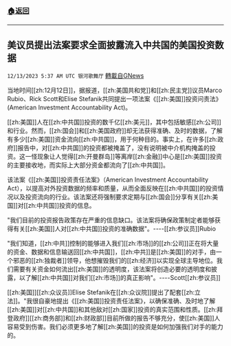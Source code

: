 ###  [:house:返回](README.md)
---


## 美议员提出法案要求全面披露流入中共国的美国投资数据
`12/13/2023 5:37 AM UTC 银河歌舞厅` [轉載自GNews](https://gnews.org/articles/2103216)

当地时间[[zh:12月12日]]，据报道，[[zh:美国共和党]]和[[zh:民主党]]议员Marco Rubio、Rick Scott和Elise Stefanik共同提出一项法案《[[zh:美国]]投资问责法》(American Investment Accountability Act)。

[[zh:美国]]人在[[zh:中共国]]投资的数千亿[[zh:美元]]，其中包括敏感[[zh:公司]]和行业。然而，[[zh:国会]]和[[zh:美国政府]]却无法获得准确、及时的数据，了解有多少[[zh:美国]]资金流向[[zh:中共国]]，用于何种目的。事实上，在许多[[zh:政府]]报告中，对[[zh:中共国]]的投资都被掩盖了，没有说明被中介机构掩盖的投资。这一怪现象让人觉得[[zh:开曼群岛]]等离岸[[zh:金融]]中心是[[zh:美国]]投资的主要接收地，而实际上大部分资金都流向了[[zh:中共国]]。

该法案《[[zh:美国]]投资责任法案》（American Investment Accountability Act），以提高对外投资数据的频率和质量，从而全面反映在[[zh:中共国]]的投资情况以及投资流向的行业。该法案还将强制要求定期与[[zh:国会]]分享有关[[zh:美国]]对[[zh:中共国]]投资的信息。

"我们目前的投资报告政策存在严重的信息缺口。该法案将确保政策制定者能够获得有关[[zh:美国]]人对[[zh:中共国]]投资的准确数据"。----[[zh:参议员]]Rubio

"我们知道，[[zh:中共]]控制的能够进入我们[[zh:市场]]的[[zh:公司]]正在将大量的资金、数据和信息输送回[[zh:中共国]]，[[zh:中共]]是[[zh:美国]]的对手，由一个邪恶的[[zh:独裁者]]领导，他想摧毁我们的[[zh:经济]]以实现全球主导地位。我们需要有关资金如何流出[[zh:美国]]的透明度，该法案将创造必要的透明度和披露，以了解[[zh:中共国]]对我们[[zh:市场]]的真正影响"。----Scott[[zh:参议员]]

[[zh:美国]][[zh:众议员]]Elise Stefanik在[[zh:众议院]]提出了配套[[zh:立法]]。"我很自豪地提出《[[zh:美国]]投资责任法案》，以确保准确、及时地了解[[zh:美国]]对[[zh:中共国]]和其他敌对[[zh:国家]]投资的真实范围和性质。[[zh:拜登政府]][[zh:商务部]]和[[zh:财政部]]目前所做的报告不够充分，使[[zh:美国]]人容易受到伤害。我们必须更多地了解[[zh:美国]]的投资是如何加强我们对手的能力的。



